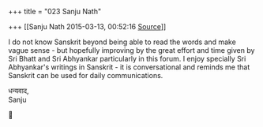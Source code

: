 +++
title = "023 Sanju Nath"

+++
[[Sanju Nath	2015-03-13, 00:52:16 [Source](https://groups.google.com/g/samskrita/c/tZJaNR8bedA)]]



I do not know Sanskrit beyond being able to read the words and make vague sense - but hopefully improving by the great effort and time
given by Sri Bhatt and Sri Abhyankar particularly in this forum.  I enjoy specially Sri Abhyankar's writings in Sanskrit - it is conversational and reminds me that Sanskrit can be used for daily communications. 

  

धन्यवाद,  
Sanju



